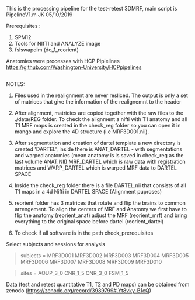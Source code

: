   This is the processing pipeline for the test-retest 3DMRF, main script is PipelineV1.m
  JK 05/10/2019

  Prerequisites :
  1. SPM12
  2. Tools for NIfTI and ANALYZE image
  3. fslswapdim (do_1_reorient)

  Anatomies were processes with HCP Pipielines
  https://github.com/Washington-University/HCPpipelines

##
  NOTES:
  
  1) Files used in the realignment are never resliced. The output is only
  a set of matrices that give the information of the realignemnt to the
  header

  2) After alignment, matricies are copied together with the raw files to the ./data/REG 
  folder. To check the alignment a nifti with T1 anatomy and all T1 MRF
  maps is created in the check_reg folder so you can open it in mango and
  explore the 4D structure (i.e MRF3D001.nii). 

  3) After segmentation and creation of dartel template a new directory is
  created 'DARTEL', inside there is ANAT_DARTEL - with segmentations and
  warped anatomies (mean anatomy is is saved in check_reg as the last
  volume ANAT.NII) MRF_DARTEL which is raw data with registration matrices and
  WARP_DARTEL which is warped MRF data to DARTEL SPACE

  4) Inside the check_reg folder there is a file DARTEL.nii that consists
  of all T1 maps in a 4d Nifti in DARTEL SPACE (Alignment puproses)

  5) reorient folder has 3 matrices that rotate and flip the brains to common
  arrengement. To align the centers of MRF and Anatomy we first have to
  flip the anatomy (reorient_anat) adjust the MRF (reorient_mrf) and bring
  everything to the original space before dartel (reorient_dartel)

  6) To check if all software is in the path
   check_prerequisites
  

  Select subjects and sessions for analysis

 >subjects   = MRF3D001 MRF3D002 MRF3D003 MRF3D004 MRF3D005 
              MRF3D006 MRF3D007 MRF3D008 MRF3D009 MRF3D010
              
 >sites      = AOUP_3_0 CNR_1_5 CNR_3_0 FSM_1_5


Data (test and retest quantitative T1, T2 and PD maps) can be obtained from zenodo (https://zenodo.org/record/3989799#.Yt8vky-B1cQ)
